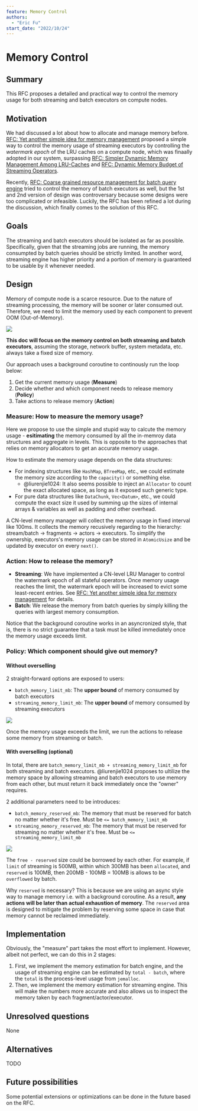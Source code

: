 ```yaml
---
feature: Memory Control
authors:
  - "Eric Fu"
start_date: "2022/10/24"
---
```


# Memory Control



## Summary

This RFC proposes a detailed and practical way to control the memory usage for both streaming and batch executors on compute nodes.

## Motivation

We had discussed a lot about how to allocate and manage memory before. [RFC: Yet another simple idea for memory management](https://singularity-data.quip.com/CldAAcFmzZSO/Yet-another-simple-idea-for-memory-management) proposed a simple way to control the memory usage of streaming executors by controlling the *watermark epoch* of the LRU caches on a compute node, which was finaally adopted in our system, surpassing [RFC: Simpler Dynamic Memory Management Among LRU-Caches](https://singularity-data.quip.com/A1kHAOBUo3Im/RFC-Simpler-Dynamic-Memory-Management-Among-LRU-Caches) and [RFC: Dynamic Memory Budget of Streaming Operators](https://singularity-data.quip.com/J9KYAQc2xIbr/RFC-Dynamic-Memory-Budget-of-Streaming-Operators).

Recently, [RFC: Coarse grained resource management for batch query engine](https://github.com/risingwavelabs/rfcs/pull/11) tried to control the memory of batch executors as well, but the 1st and 2nd version of design was controversary because some designs were too complicated or infeasible. Luckily, the RFC has been refined a lot during the discussion, which finally comes to the solution of this RFC. 

## Goals

The streaming and batch executors should be isolated as far as possible. Specifically, given that the streaming jobs are running, the memory consumpted by batch queries should be strictly limited. In another word, streaming engine has higher priority and a portion of memory is guaranteed to be usable by it whenever needed.


## Design

Memory of compute node is a scarce resource. Due to the nature of streaming processing, the memory will be sooner or later consumed out. Therefore, we need to limit the memory used by each component to prevent OOM (Out-of-Memory).

![](images/overall-memory-allocation.drawio.svg)

**This doc will focus on the memory control on both streaming and batch executors**, assuming the storage, network buffer, system metadata, etc. always take a fixed size of memory.

Our approach uses a background coroutine to continously run the loop below:

1. Get the current memory usage (**Measure**)
2. Decide whether and which component needs to release memory (**Policy**)
3. Take actions to release memory (**Action**)

### Measure: How to measure the memory usage?

Here we propose to use the simple and stupid way to calcute the memory usage - **esitimating** the memory consumed by all the in-memroy data structures and aggregate in levels. This is opposite to the approaches that relies on memory allocators to get an accurate memory usage.

How to estimate the memory usage depends on the data structures:

- For indexing structures like `HashMap`, `BTreeMap`, etc., we could estimate the memory size according to the `capacity()` or something else. 
   - @liurenjie1024: It also seems possible to inject an `Allocator` to count the exact allocated space, as long as it exposed such generic type.
- For pure data structures like `DataChunk`, `Vec<Datum>`, etc., we could compute the exact size it used by summing up the sizes of internal arrays & variables as well as padding and other overhead.

A CN-level memory manager will collect the memory usage in fixed interval like 100ms. It collects the memory recusively regarding to the hierarchy: stream/batch -> fragments -> actors -> executors. To simplify the ownership, executors's memory usage can be stored in `AtomicUsize` and be updated by executor on every `next()`.

### Action: How to release the memory?

- **Streaming**: We have implemented a CN-level LRU Manager to control the watermark epoch of all stateful operators. Once memory usage reaches the limit, the watermark epoch will be increased to evict some least-recent entries. See [RFC: Yet another simple idea for memory management](https://singularity-data.quip.com/CldAAcFmzZSO/Yet-another-simple-idea-for-memory-management) for details.
- **Batch**: We release the memory from batch queries by simply killing the queries with largest memory consumption.

Notice that the background coroutine works in an asyncronized style, that is, there is no strict guarantee that a task must be killed immediately once the memory usage exceeds limit. 

### Policy: Which component should give out memory?

#### Without overselling

2 straight-forward options are exposed to users:

- `batch_memory_limit_mb`: The **upper bound** of memory consumed by batch executors
- `streaming_memory_limit_mb`: The **upper bound** of memory consumed by streaming executors

![](images/policy-without-overselling.drawio.svg)

Once the memory usage exceeds the limit, we run the actions to release some memory from streaming or batch.

#### With overselling (optional)

In total, there are `batch_memory_limit_mb + streaming_memory_limit_mb` for both streaming and batch executors. @liurenjie1024 proposes to ultilize the memory space by allowing streaming and batch executors to use memory from each other, but must return it back immediately once the "owner" requires.

2 additional parameters need to be introduces:

- `batch_memory_reserved_mb`: The memory that must be reserved for batch no matter whether it's free. Must be `<= batch_memory_limit_mb`
- `streaming_memory_reserved_mb`: The memory that must be reserved for streaming no matter whether it's free. Must be `<= streaming_memory_limit_mb`

![](images/policy-with-overselling.drawio.svg)

The `free - reserved` size could be borrowed by each other. For example, if `limit` of streaming is 500MB, within which 300MB has been `allocated`, and `reserved` is 100MB, then 200MB - 100MB = 100MB is allows to be `overflowed` by batch.

Why `reserved` is necessary? This is because we are using an async style way to manage memory i.e. with a background coroutine. As a result, **any actions will be later than actual exhaustion of memory**. The `reserved` area is designed to mitigate the problem by reserving some space in case that memory cannot be reclaimed immediately.

## Implementation

Obviously, the "measure" part takes the most effort to implement. However, albeit not perfect, we can do this in 2 stages:

1. First, we implement the memory estimation for batch engine, and the usage of streaming engine can be estimated by `total - batch`, where the `total` is the process-level usage from `jemalloc`.
2. Then, we implement the memory estimation for streaming engine. This  will make the numbers more accurate and also allows us to inspect the memory taken by each fragment/actor/executor. 


## Unresolved questions

None


## Alternatives

TODO

## Future possibilities

Some potential extensions or optimizations can be done in the future based on the RFC.
